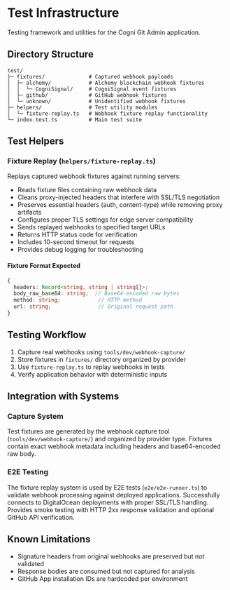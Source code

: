 # Test Infrastructure

Testing framework and utilities for the Cogni Git Admin application.

## Directory Structure
```
test/
├─ fixtures/              # Captured webhook payloads
│  ├─ alchemy/            # Alchemy blockchain webhook fixtures
│  │  └─ CogniSignal/     # CogniSignal event fixtures
│  ├─ github/             # GitHub webhook fixtures
│  └─ unknown/            # Unidentified webhook fixtures
├─ helpers/               # Test utility modules
│  └─ fixture-replay.ts   # Webhook fixture replay functionality
└─ index.test.ts          # Main test suite
```

## Test Helpers

### Fixture Replay (`helpers/fixture-replay.ts`)
Replays captured webhook fixtures against running servers:
- Reads fixture files containing raw webhook data
- Cleans proxy-injected headers that interfere with SSL/TLS negotiation
- Preserves essential headers (auth, content-type) while removing proxy artifacts
- Configures proper TLS settings for edge server compatibility
- Sends replayed webhooks to specified target URLs
- Returns HTTP status code for verification
- Includes 10-second timeout for requests
- Provides debug logging for troubleshooting

#### Fixture Format Expected
```typescript
{
  headers: Record<string, string | string[]>;
  body_raw_base64: string;  // Base64-encoded raw bytes
  method: string;            // HTTP method
  url: string;               // Original request path
}
```

## Testing Workflow
1. Capture real webhooks using `tools/dev/webhook-capture/`
2. Store fixtures in `fixtures/` directory organized by provider
3. Use `fixture-replay.ts` to replay webhooks in tests
4. Verify application behavior with deterministic inputs

## Integration with Systems

### Capture System
Test fixtures are generated by the webhook capture tool (`tools/dev/webhook-capture/`) and organized by provider type. Fixtures contain exact webhook metadata including headers and base64-encoded raw body.

### E2E Testing
The fixture replay system is used by E2E tests (`e2e/e2e-runner.ts`) to validate webhook processing against deployed applications. Successfully connects to DigitalOcean deployments with proper SSL/TLS handling. Provides smoke testing with HTTP 2xx response validation and optional GitHub API verification.

## Known Limitations
- Signature headers from original webhooks are preserved but not validated
- Response bodies are consumed but not captured for analysis
- GitHub App installation IDs are hardcoded per environment